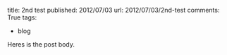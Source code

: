 title: 2nd test
published: 2012/07/03
url: 2012/07/03/2nd-test
comments: True
tags:
- blog

Heres is the post body.
